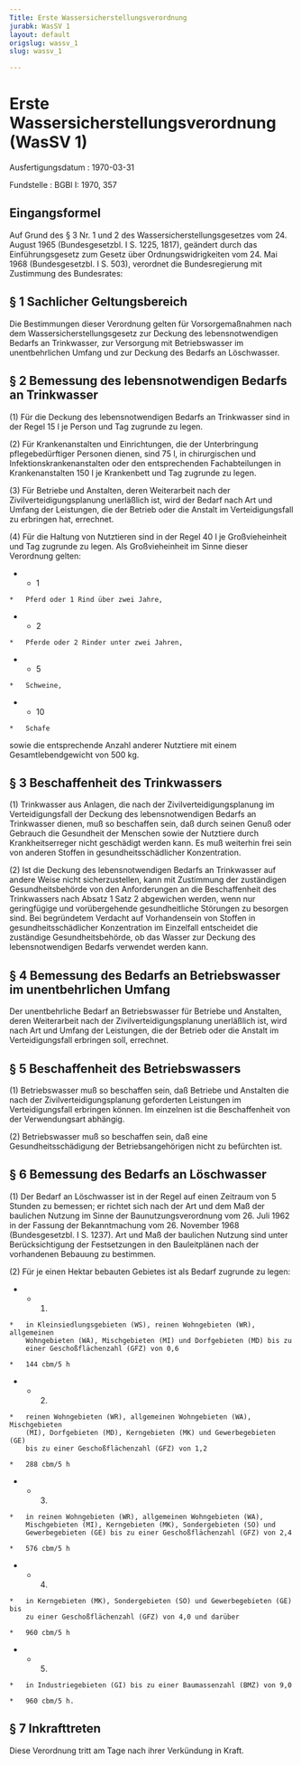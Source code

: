 ```yaml
---
Title: Erste Wassersicherstellungsverordnung
jurabk: WasSV 1
layout: default
origslug: wassv_1
slug: wassv_1

---
```


# Erste Wassersicherstellungsverordnung (WasSV 1)

Ausfertigungsdatum
:   1970-03-31

Fundstelle
:   BGBl I: 1970, 357

## Eingangsformel

Auf Grund des § 3 Nr. 1 und 2 des Wassersicherstellungsgesetzes vom
24\. August 1965 (Bundesgesetzbl. I S. 1225, 1817), geändert durch das
Einführungsgesetz zum Gesetz über Ordnungswidrigkeiten vom 24. Mai
1968 (Bundesgesetzbl. I S. 503), verordnet die Bundesregierung mit
Zustimmung des Bundesrates:

## § 1 Sachlicher Geltungsbereich

Die Bestimmungen dieser Verordnung gelten für Vorsorgemaßnahmen nach
dem Wassersicherstellungsgesetz zur Deckung des lebensnotwendigen
Bedarfs an Trinkwasser, zur Versorgung mit Betriebswasser im
unentbehrlichen Umfang und zur Deckung des Bedarfs an Löschwasser.

## § 2 Bemessung des lebensnotwendigen Bedarfs an Trinkwasser

(1) Für die Deckung des lebensnotwendigen Bedarfs an Trinkwasser sind
in der Regel 15 l je Person und Tag zugrunde zu legen.

(2) Für Krankenanstalten und Einrichtungen, die der Unterbringung
pflegebedürftiger Personen dienen, sind 75 l, in chirurgischen und
Infektionskrankenanstalten oder den entsprechenden Fachabteilungen in
Krankenanstalten 150 l je Krankenbett und Tag zugrunde zu legen.

(3) Für Betriebe und Anstalten, deren Weiterarbeit nach der
Zivilverteidigungsplanung unerläßlich ist, wird der Bedarf nach Art
und Umfang der Leistungen, die der Betrieb oder die Anstalt im
Verteidigungsfall zu erbringen hat, errechnet.

(4) Für die Haltung von Nutztieren sind in der Regel 40 l je
Großvieheinheit und Tag zugrunde zu legen. Als Großvieheinheit im
Sinne dieser Verordnung gelten:

*    *   1

    *   Pferd oder 1 Rind über zwei Jahre,


*    *   2

    *   Pferde oder 2 Rinder unter zwei Jahren,


*    *   5

    *   Schweine,


*    *   10

    *   Schafe



sowie die entsprechende Anzahl anderer Nutztiere mit einem
Gesamtlebendgewicht von 500 kg.

## § 3 Beschaffenheit des Trinkwassers

(1) Trinkwasser aus Anlagen, die nach der Zivilverteidigungsplanung im
Verteidigungsfall der Deckung des lebensnotwendigen Bedarfs an
Trinkwasser dienen, muß so beschaffen sein, daß durch seinen Genuß
oder Gebrauch die Gesundheit der Menschen sowie der Nutztiere durch
Krankheitserreger nicht geschädigt werden kann. Es muß weiterhin frei
sein von anderen Stoffen in gesundheitsschädlicher Konzentration.

(2) Ist die Deckung des lebensnotwendigen Bedarfs an Trinkwasser auf
andere Weise nicht sicherzustellen, kann mit Zustimmung der
zuständigen Gesundheitsbehörde von den Anforderungen an die
Beschaffenheit des Trinkwassers nach Absatz 1 Satz 2 abgewichen
werden, wenn nur geringfügige und vorübergehende gesundheitliche
Störungen zu besorgen sind. Bei begründetem Verdacht auf Vorhandensein
von Stoffen in gesundheitsschädlicher Konzentration im Einzelfall
entscheidet die zuständige Gesundheitsbehörde, ob das Wasser zur
Deckung des lebensnotwendigen Bedarfs verwendet werden kann.

## § 4 Bemessung des Bedarfs an Betriebswasser im unentbehrlichen Umfang

Der unentbehrliche Bedarf an Betriebswasser für Betriebe und
Anstalten, deren Weiterarbeit nach der Zivilverteidigungsplanung
unerläßlich ist, wird nach Art und Umfang der Leistungen, die der
Betrieb oder die Anstalt im Verteidigungsfall erbringen soll,
errechnet.

## § 5 Beschaffenheit des Betriebswassers

(1) Betriebswasser muß so beschaffen sein, daß Betriebe und Anstalten
die nach der Zivilverteidigungsplanung geforderten Leistungen im
Verteidigungsfall erbringen können. Im einzelnen ist die
Beschaffenheit von der Verwendungsart abhängig.

(2) Betriebswasser muß so beschaffen sein, daß eine
Gesundheitsschädigung der Betriebsangehörigen nicht zu befürchten ist.

## § 6 Bemessung des Bedarfs an Löschwasser

(1) Der Bedarf an Löschwasser ist in der Regel auf einen Zeitraum von
5 Stunden zu bemessen; er richtet sich nach der Art und dem Maß der
baulichen Nutzung im Sinne der Baunutzungsverordnung vom 26. Juli 1962
in der Fassung der Bekanntmachung vom 26. November 1968
(Bundesgesetzbl. I S. 1237). Art und Maß der baulichen Nutzung sind
unter Berücksichtigung der Festsetzungen in den Bauleitplänen nach der
vorhandenen Bebauung zu bestimmen.

(2) Für je einen Hektar bebauten Gebietes ist als Bedarf zugrunde zu
legen:

*    *   1.

    *   in Kleinsiedlungsgebieten (WS), reinen Wohngebieten (WR), allgemeinen
        Wohngebieten (WA), Mischgebieten (MI) und Dorfgebieten (MD) bis zu
        einer Geschoßflächenzahl (GFZ) von 0,6

    *   144 cbm/5 h


*    *   2.

    *   reinen Wohngebieten (WR), allgemeinen Wohngebieten (WA), Mischgebieten
        (MI), Dorfgebieten (MD), Kerngebieten (MK) und Gewerbegebieten (GE)
        bis zu einer Geschoßflächenzahl (GFZ) von 1,2

    *   288 cbm/5 h


*    *   3.

    *   in reinen Wohngebieten (WR), allgemeinen Wohngebieten (WA),
        Mischgebieten (MI), Kerngebieten (MK), Sondergebieten (SO) und
        Gewerbegebieten (GE) bis zu einer Geschoßflächenzahl (GFZ) von 2,4

    *   576 cbm/5 h


*    *   4.

    *   in Kerngebieten (MK), Sondergebieten (SO) und Gewerbegebieten (GE) bis
        zu einer Geschoßflächenzahl (GFZ) von 4,0 und darüber

    *   960 cbm/5 h


*    *   5.

    *   in Industriegebieten (GI) bis zu einer Baumassenzahl (BMZ) von 9,0

    *   960 cbm/5 h.

## § 7 Inkrafttreten

Diese Verordnung tritt am Tage nach ihrer Verkündung in Kraft.

